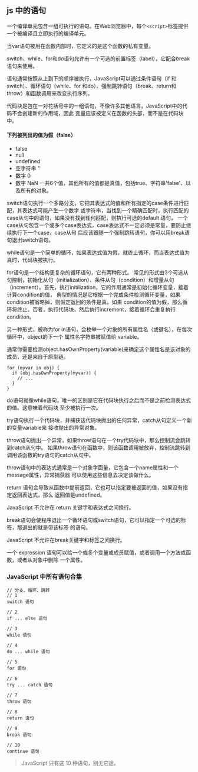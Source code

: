 

## js 中的语句

一个编译单元包含一组可执行的语句。在Web浏览器中，每个`<script>`标签提供一个被编译且立即执行的编译单元。

当var语句被用在函数内部时，它定义的是这个函数的私有变量。

switch、while、for和do语句允许有一个可选的前置标签（label），它配合break语句来使用。

语句通常按照从上到下的顺序被执行，JavaScript可以通过条件语句（if 和 switch）、循环语句（while、for
和do）、强制跳转语句（break、return和throw）和函数调用来改变执行序列。

代码块是包在一对花括号中的一组语句，不像许多其他语言，JavaScript中的代码不会创建新的作用域，因此
变量应该被定义在函数的头部，而不是在代码块中。

#### 下列被列出的值为假（false）

- false
- null
- undefined
- 空字符串 ''
- 数字 0
- 数字 NaN
一共6个值，其他所有的值都是真值，包括true、字符串'false'、以及所有的对象。

switch语句执行一个多路分支，它把其表达式的值和所有指定的case条件进行匹配，其表达式可能产生一个数字
或字符串，当找到一个精确匹配时，执行匹配的case从句中的语句，如果没有找到任何匹配，则执行可选的default
语句。
一个case从句包含一个或多个case表达式，case表达式不一定必须是常量，要防止继续执行下一个case，case从句
后应该跟随一个强制跳转语句，你可以用break语句退出switch语句。

while语句是一个简单的循环，如果表达式值为假，就终止循环，而当表达式值为真时，代码块被执行。

for语句是一个结构更复杂的循环语句，它有两种形式。
常见的形式由3个可选从句控制，初始化从句（initialization）、条件从句（condition）和增量从句
（increment）。首先，执行initilization，它的作用通常是初始化循环变量，接着计算condition的值，
典型的情况是它根据一个完成条件检测循环变量，如果condition被省略掉，则假定返回的条件是真。如果
condition的值为假，那么循环将终止。否者，执行代码块，然后执行increment，接着循环会重复执行
condition。

另一种形式，被称为for in语句，会枚举一个对象的所有属性名（或键名），在每次循环中，object的下一个
属性名字符串被赋值给 variable。

通常你需要检测object.hasOwnProperty(variable)来确定这个属性名是该对象的成员，还是来自于原型链。
```
for (myvar in obj) {
  if (obj.hasOwnProperty(myvar)) {
    // ...
  }
}
```

do语句就像while语句，唯一的区别是它在代码块执行之后而不是之前检测表达式的值。这意味着代码块
至少被执行一次。

try语句执行一个代码块，并捕获该代码块抛出的任何异常，catch从句定义一个新的变量variable来
接收抛出的异常对象。

throw语句抛出一个异常，如果throw语句在一个try代码块中，那么控制流会跳转到catch从句中。
如果throw语句在函数中，则该函数调用被放弃，控制流跳转到调用该函数的try语句的catch从句中。

throw语句中的表达式通常是一个对象字面量，它包含一个name属性和一个message属性，异常捕获器
可以使用这些信息去决定该做什么。

return 语句会导致从函数中提前返回，它也可以指定要被返回的值，如果没有指定返回表达式，那么
返回值是undefined。

JavaScript 不允许在 return 关键字和表达式之间换行。

break语句会使程序退出一个循环语句或switch语句，它可以指定一个可选的标签，那退出的就是带该标签
的语句。

JavaScript 不允许在break关键字和标签之间换行。

一个 expression 语句可以给一个或多个变量或成员赋值，或者调用一个方法或函数，或者从对象中删除
一个属性。

### JavaScript 中所有语句合集

```
// 分支、循环、跳转
// 1
switch 语句

// 2
if ... else 语句

// 3
while 语句

// 4
do ... while 语句

// 5
for 语句

// 6
try ... catch 语句

// 7
throw 语句

// 8
return 语句

// 9
break 语句

// 10
continue 语句
```
> JavaScript 只有这 10 种语句，别无它途。




